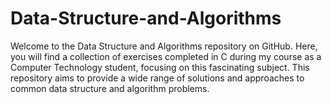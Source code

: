 # Data-Structure-and-Algorithms
Welcome to the Data Structure and Algorithms repository on GitHub. Here, you will find a collection of exercises completed in C during my course as a Computer Technology student, focusing on this fascinating subject. This repository aims to provide a wide range of solutions and approaches to common data structure and algorithm problems.
